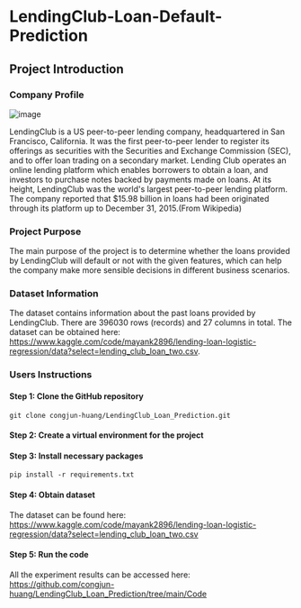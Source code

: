 # LendingClub-Loan-Default-Prediction
## Project Introduction
### Company Profile
![image](https://user-images.githubusercontent.com/97312018/184991173-ae96bf7f-f3d8-4d25-9c21-1e57e6d9362a.png)

LendingClub is a US peer-to-peer lending company, headquartered in San Francisco, California. It was the first peer-to-peer lender to register its offerings as securities with the Securities and Exchange Commission (SEC), and to offer loan trading on a secondary market. Lending Club operates an online lending platform which enables borrowers to obtain a loan, and investors to purchase notes backed by payments made on loans. At its height, LendingClub was the world's largest peer-to-peer lending platform. The company reported that $15.98 billion in loans had been originated through its platform up to December 31, 2015.(From Wikipedia)
### Project Purpose
The main purpose of the project is to determine whether the loans provided by LendingClub will default or not with the given features, which can help the company make more sensible decisions in different business scenarios.
### Dataset Information
The dataset contains information about the past loans provided by LendingClub. There are 396030 rows (records) and 27 columns in total. The dataset can be obtained here: https://www.kaggle.com/code/mayank2896/lending-loan-logistic-regression/data?select=lending_club_loan_two.csv.
### Users Instructions
#### Step 1: Clone the GitHub repository
`git clone congjun-huang/LendingClub_Loan_Prediction.git`   

#### Step 2: Create a virtual environment for the project 

#### Step 3: Install necessary packages
`pip install -r requirements.txt`

#### Step 4: Obtain dataset
The dataset can be found here:  
https://www.kaggle.com/code/mayank2896/lending-loan-logistic-regression/data?select=lending_club_loan_two.csv
   
#### Step 5: Run the code
All the experiment results can be accessed here:
https://github.com/congjun-huang/LendingClub_Loan_Prediction/tree/main/Code
